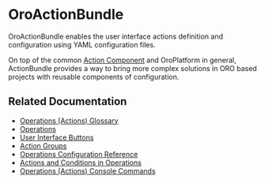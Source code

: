 <a id="bundle-docs-platform-action-bundle"></a>

# OroActionBundle

OroActionBundle enables the user interface actions definition and configuration using YAML configuration files.

On top of the common [Action Component](../../../backend/entities-data-management/actions/actions-conditions.md#bundle-docs-platform-action-bundle-action-component) and OroPlatform in general, ActionBundle provides a way to bring more complex solutions in ORO based projects with reusable components of configuration.

## Related Documentation

* [Operations (Actions) Glossary](../../../backend/entities-data-management/actions/glossary.md#bundle-docs-platform-action-bundle-glossary)
* [Operations](../../../backend/entities-data-management/actions/index.md#bundle-docs-platform-action-bundle-operations)
* [User Interface Buttons](../../../backend/entities-data-management/actions/buttons.md#bundle-docs-platform-action-bundle-buttons)
* [Action Groups](../../../backend/entities-data-management/actions/action-groups.md#bundle-docs-platform-action-bundle-action-groups)
* [Operations Configuration Reference](../../../backend/entities-data-management/actions/configuration-reference.md#bundle-docs-platform-action-bundle-configuration-reference)
* [Actions and Conditions in Operations](../../../backend/entities-data-management/actions/actions-conditions.md#bundle-docs-platform-action-bundle-action-component)
* [Operations (Actions) Console Commands](../../../backend/entities-data-management/actions/commands.md#bundle-docs-platform-action-bundle-commands)
